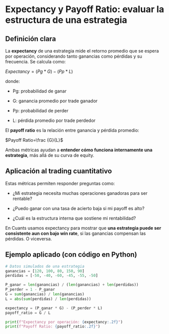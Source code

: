 # Expectancy y Payoff Ratio: evaluar la estructura de una estrategia

## Definición clara

La **expectancy** de una estrategia mide el retorno promedio que se espera por operación, considerando tanto ganancias como pérdidas y su frecuencia. Se calcula como:

$Expectancy=(Pg​ * G)−(Pp​ * L)$

donde:

* Pg​: probabilidad de ganar

* G: ganancia promedio por trade ganador

* Pp​: probabilidad de perder

* L: pérdida promedio por trade perdedor

El **payoff ratio** es la relación entre ganancia y pérdida promedio:

$Payoff Ratio=\frac {G}{L}​$

Ambas métricas ayudan a **entender cómo funciona internamente una estrategia**, más allá de su curva de equity.

## Aplicación al trading cuantitativo

Estas métricas permiten responder preguntas como:

* ¿Mi estrategia necesita muchas operaciones ganadoras para ser rentable?

* ¿Puedo ganar con una tasa de acierto baja si mi payoff es alto?

* ¿Cuál es la estructura interna que sostiene mi rentabilidad?

En Cuants usamos expectancy para mostrar que **una estrategia puede ser consistente aun con bajo win rate**, si las ganancias compensan las pérdidas. O viceversa.

## Ejemplo aplicado (con código en Python)

```python
# Datos simulados de una estrategia
ganancias = [120, 100, 80, 150, 90]
perdidas = [-50, -40, -60, -45, -55, -50]

P_ganar = len(ganancias) / (len(ganancias) + len(perdidas))
P_perder = 1 - P_ganar
G = sum(ganancias) / len(ganancias)
L = abs(sum(perdidas) / len(perdidas))

expectancy = (P_ganar * G) - (P_perder * L)
payoff_ratio = G / L

print(f"Expectancy por operación: {expectancy:.2f}")
print(f"Payoff Ratio: {payoff_ratio:.2f}")

```


